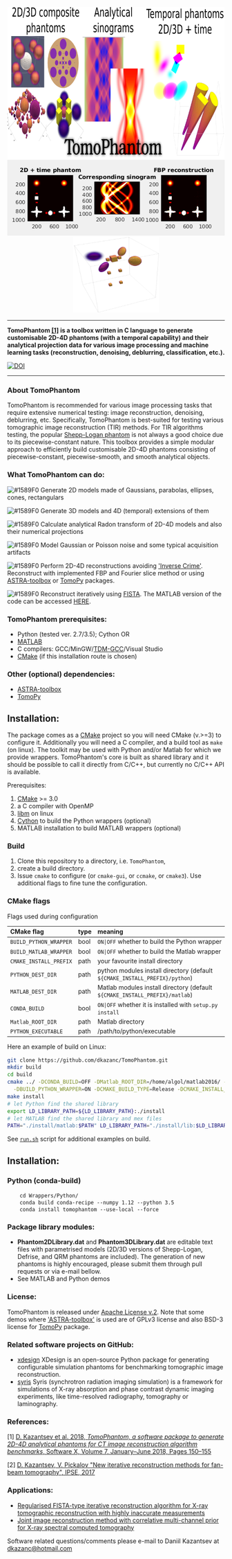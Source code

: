 <div align="center">
  <img src="docs/img/TomoPhantomLogo.png" height="350"><br>
  <img src="docs/img/models2Dtime/2DtModel14.gif" height="175"><img src="docs/img/models4D/model11_4D.gif "height="175" width="200"><br>
</div>

****************
**TomoPhantom <a href="https://doi.org/10.1016/j.softx.2018.05.003">[1]</a> is a toolbox written in C language to generate customisable 2D-4D phantoms (with a temporal capability) and their analytical projection data for various image processing and machine learning tasks (reconstruction, denoising, deblurring, classification, etc.).**

<a href="https://zenodo.org/badge/latestdoi/95991001"><img src="https://zenodo.org/badge/95991001.svg" alt="DOI"></a>
****************    
   
 <div class="post-content">
        <h3 class="post-title">About TomoPhantom </h3>
        <p> TomoPhantom is recommended for various image processing tasks that require extensive numerical testing: image reconstruction, denoising, deblurring, etc. Specifically, TomoPhantom is best-suited for testing various tomographic image reconstruction (TIR) methods. For TIR algorithms testing, the popular <a href="https://en.wikipedia.org/wiki/Shepp%E2%80%93Logan_phantom">Shepp-Logan phantom</a> is not always a good choice due to its piecewise-constant nature. This toolbox provides a simple modular approach to efficiently build customisable 2D-4D phantoms consisting of piecewise-constant, piecewise-smooth, and smooth analytical objects.        
        </p>
 </div>

### What **TomoPhantom** can do:         
 ![#1589F0](https://placehold.it/15/1589F0/000000?text=+) Generate 2D models made of Gaussians, parabolas, ellipses, cones, rectangulars
 
 ![#1589F0](https://placehold.it/15/1589F0/000000?text=+) Generate 3D models and 4D (temporal) extensions of them
 
 ![#1589F0](https://placehold.it/15/1589F0/000000?text=+) Calculate analytical Radon transform of 2D-4D models and also their numerical projections
 
 ![#1589F0](https://placehold.it/15/1589F0/000000?text=+) Model Gaussian or Poisson noise and some typical acquisition artifacts
 
 ![#1589F0](https://placehold.it/15/1589F0/000000?text=+) Perform 2D-4D reconstructions avoiding <a href="http://www.sciencedirect.com/science/article/pii/S0377042705007296">'Inverse Crime'</a>. Reconstruct with implemented FBP and Fourier slice method or using <a href="http://www.astra-toolbox.com/">ASTRA-toolbox</a> or <a href="http://tomopy.readthedocs.io/en">TomoPy</a> packages. 
 
 ![#1589F0](https://placehold.it/15/1589F0/000000?text=+) Reconstruct iteratively using <a href="https://people.rennes.inria.fr/Cedric.Herzet/Cedric.Herzet/Sparse_Seminar/Entrees/2012/11/12_A_Fast_Iterative_Shrinkage-Thresholding_Algorithmfor_Linear_Inverse_Problems_(A._Beck,_M._Teboulle)_files/Breck_2009.pdf">FISTA</a>. The MATLAB version of the code can be accessed <a href="https://github.com/dkazanc/FISTA-tomo">HERE</a>. 

### **TomoPhantom** prerequisites: 

 * Python (tested ver. 2.7/3.5); Cython OR
 * [MATLAB](www.mathworks.com/products/matlab/) 
 * C compilers: GCC/MinGW/[TDM-GCC](http://tdm-gcc.tdragon.net/)/Visual Studio
 * [CMake](https://cmake.org) (if this installation route is chosen)

### Other (optional) dependencies:
 * [ASTRA-toolbox](http://www.astra-toolbox.com/)
 * [TomoPy](http://tomopy.readthedocs.io)

## Installation:


The package comes as a [CMake](https://cmake.org) project so you will need CMake (v.>=3) to configure it. Additionally you will need a C compiler, and a build tool as `make` (on linux). The toolkit may be used with Python and/or Matlab for which we provide wrappers. TomoPhantom's core is built as shared library and it should be possible to call it directly from C/C++, but currently no C/C++ API is available. 

Prerequisites:
1. [CMake](https://cmake.org) >= 3.0
2. a C compiler with OpenMP
3. [libm](https://en.wikipedia.org/wiki/C_mathematical_functions#libm) on linux
4. [Cython](https://cython.org/) to build the Python wrappers (optional)
5. MATLAB installation to build MATLAB wrappers (optional)

### Build

1. Clone this repository to a directory, i.e. `TomoPhantom`, 
2. create a build directory. 
3. Issue `cmake` to configure (or `cmake-gui`, or `ccmake`, or `cmake3`). Use additional flags to fine tune the configuration. 

### CMake flags
Flags used during configuration

| CMake flag | type | meaning |
|:---|:----|:----|
| `BUILD_PYTHON_WRAPPER` | bool | `ON\|OFF` whether to build the Python wrapper |
| `BUILD_MATLAB_WRAPPER` | bool | `ON\|OFF` whether to build the Matlab wrapper |
| `CMAKE_INSTALL_PREFIX` | path | your favourite install directory |
| `PYTHON_DEST_DIR` | path | python modules install directory (default `${CMAKE_INSTALL_PREFIX}/python`) |
| `MATLAB_DEST_DIR` | path | Matlab modules install directory (default `${CMAKE_INSTALL_PREFIX}/matlab`)|
| `CONDA_BUILD`| bool | `ON\|OFF` whether it is installed with `setup.py install`|
| `Matlab_ROOT_DIR` | path | Matlab directory|
|`PYTHON_EXECUTABLE` | path | /path/to/python/executable|

Here an example of build on Linux:

```bash
git clone https://github.com/dkazanc/TomoPhantom.git
mkdir build
cd build
cmake ../ -DCONDA_BUILD=OFF -DMatlab_ROOT_DIR=/home/algol/matlab2016/ -DBUILD_MATLAB_WRAPPER=ON \
  -DBUILD_PYTHON_WRAPPER=ON -DCMAKE_BUILD_TYPE=Release -DCMAKE_INSTALL_PREFIX=./install
make install
# let Python find the shared library
export LD_LIBRARY_PATH=${LD_LIBRARY_PATH}:./install
# let MATLAB find the shared library and mex files
PATH="./install/matlab:$PATH" LD_LIBRARY_PATH="./install/lib:$LD_LIBRARY_PATH" matlab
```

See [`run.sh`](https://github.com/dkazanc/TomoPhantom/blob/master/run.sh) script for additional examples on build.

## Installation:


### Python (conda-build)
```
	cd Wrappers/Python/
	conda build conda-recipe --numpy 1.12 --python 3.5
	conda install tomophantom --use-local --force
```

### Package library modules:
- **Phantom2DLibrary.dat** and **Phantom3DLibrary.dat** are editable text files with parametrised models (2D/3D versions of Shepp-Logan, Defrise, and QRM phantoms are included). The generation of new phantoms is highly encouraged, please submit them through pull requests or via e-mail bellow. 
- See MATLAB and Python demos

### License:
TomoPhantom is released under [Apache License v.2](http://www.apache.org/licenses/LICENSE-2.0). Note that some demos where ['ASTRA-toolbox'](http://www.astra-toolbox.com/) is used are of GPLv3 license and also BSD-3 license for [TomoPy](http://tomopy.readthedocs.io/en) package.

### Related software projects on GitHub:
- [xdesign](https://github.com/tomography/xdesign) XDesign is an open-source Python package for generating configurable simulation phantoms for benchmarking tomographic image reconstruction.
- [syris](https://github.com/ufo-kit/syris) Syris (synchrotron radiation imaging simulation) is a framework for simulations of X-ray absorption and phase contrast dynamic imaging experiments, like time-resolved radiography, tomography or laminography.

### References:

[1] [D. Kazantsev et al. 2018, *TomoPhantom, a software package to generate 2D-4D analytical phantoms for CT image reconstruction algorithm benchmarks*, Software X, Volume 7, January–June 2018, Pages 150–155](https://doi.org/10.1016/j.softx.2018.05.003)

[2] [D. Kazantsev, V. Pickalov "New iterative reconstruction methods for fan-beam tomography", IPSE, 2017](https://doi.org/10.1080/17415977.2017.1340946)

### Applications: 
* [Regularised FISTA-type iterative reconstruction algorithm for X-ray tomographic reconstruction with highly inaccurate measurements](https://github.com/dkazanc/FISTA-tomo)
* [Joint image reconstruction method with correlative multi-channel prior for X-ray spectral computed tomography](https://github.com/dkazanc/multi-channel-X-ray-CT)

Software related questions/comments please e-mail to Daniil Kazantsev at dkazanc@hotmail.com

